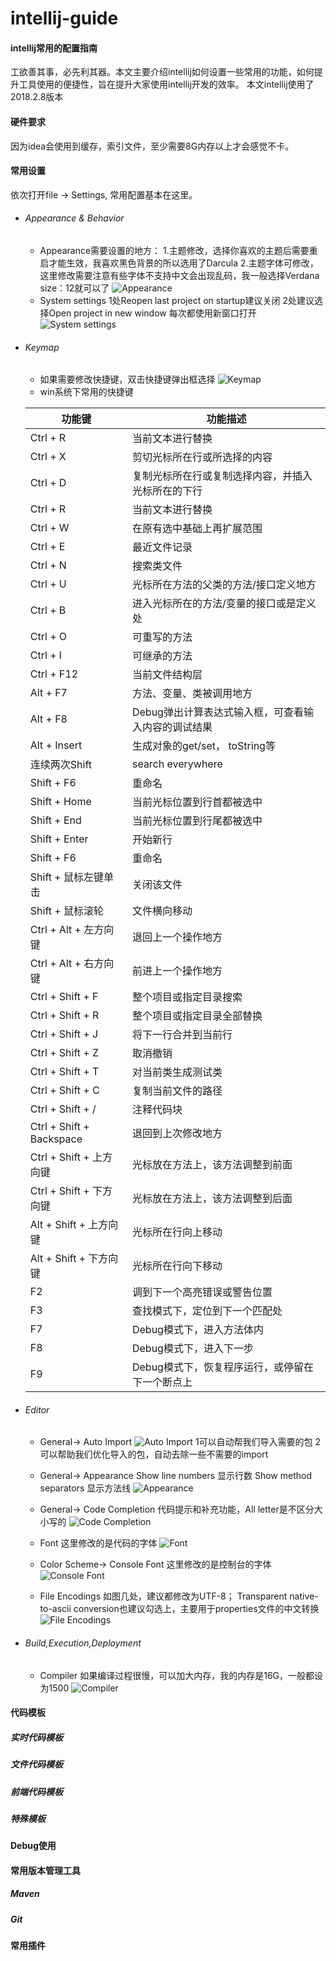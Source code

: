 # intellij-guide
#### intellij常用的配置指南
工欲善其事，必先利其器。本文主要介绍intellij如何设置一些常用的功能，如何提升工具使用的便捷性，旨在提升大家使用intellij开发的效率。
本文intellij使用了2018.2.8版本

#### 硬件要求
因为idea会使用到缓存，索引文件，至少需要8G内存以上才会感觉不卡。

#### 常用设置
依次打开file -> Settings, 常用配置基本在这里。
- ###### Appearance & Behavior
  - Appearance需要设置的地方： 
     1.主题修改，选择你喜欢的主题后需要重启才能生效，我喜欢黑色背景的所以选用了Darcula
     2.主题字体可修改，这里修改需要注意有些字体不支持中文会出现乱码，我一般选择Verdana size：12就可以了
     ![Appearance](resources/1.png "Appearance")
  - System settings
     1处Reopen last project on startup建议关闭
     2处建议选择Open project in new window 每次都使用新窗口打开
     ![System settings](resources/10.png "System settings")
- ###### Keymap
  - 如果需要修改快捷键，双击快捷键弹出框选择
![Keymap](resources/2.png "Keymap")
  - win系统下常用的快捷键
  
   |功能键|功能描述|
   |---|---|
   Ctrl + R|当前文本进行替换
   Ctrl + X|剪切光标所在行或所选择的内容
   Ctrl + D|复制光标所在行或复制选择内容，并插入光标所在的下行
   Ctrl + R|当前文本进行替换
   Ctrl + W|在原有选中基础上再扩展范围
   Ctrl + E|最近文件记录
   Ctrl + N|搜索类文件
   Ctrl + U|光标所在方法的父类的方法/接口定义地方
   Ctrl + B|进入光标所在的方法/变量的接口或是定义处
   Ctrl + O|可重写的方法
   Ctrl + I|可继承的方法
   Ctrl + F12|当前文件结构层
   Alt + F7|方法、变量、类被调用地方
   Alt + F8|Debug弹出计算表达式输入框，可查看输入内容的调试结果
   Alt + Insert|生成对象的get/set， toString等
   连续两次Shift|search everywhere
   Shift + F6|重命名
   Shift + Home|当前光标位置到行首都被选中
   Shift + End|当前光标位置到行尾都被选中
   Shift + Enter|开始新行
   Shift + F6|重命名
   Shift + 鼠标左键单击|关闭该文件
   Shift + 鼠标滚轮|文件横向移动
   Ctrl + Alt + 左方向键|退回上一个操作地方
   Ctrl + Alt + 右方向键|前进上一个操作地方
   Ctrl + Shift + F|整个项目或指定目录搜索
   Ctrl + Shift + R|整个项目或指定目录全部替换
   Ctrl + Shift + J|将下一行合并到当前行
   Ctrl + Shift + Z|取消撤销
   Ctrl + Shift + T|对当前类生成测试类
   Ctrl + Shift + C|复制当前文件的路径
   Ctrl + Shift + /|注释代码块
   Ctrl + Shift + Backspace|退回到上次修改地方
   Ctrl + Shift + 上方向键|光标放在方法上，该方法调整到前面
   Ctrl + Shift + 下方向键|光标放在方法上，该方法调整到后面
   Alt + Shift + 上方向键|光标所在行向上移动
   Alt + Shift + 下方向键|光标所在行向下移动
   F2|调到下一个高亮错误或警告位置
   F3|查找模式下，定位到下一个匹配处
   F7|Debug模式下，进入方法体内
   F8|Debug模式下，进入下一步
   F9|Debug模式下，恢复程序运行，或停留在下一个断点上
   
- ###### Editor
  - General-> Auto Import 
  ![Auto Import ](resources/7.png "Auto Import ")
  1可以自动帮我们导入需要的包
  2可以帮助我们优化导入的包，自动去除一些不需要的import
  - General-> Appearance
    Show line numbers 显示行数
    Show method separators 显示方法线
  ![Appearance](resources/8.png "Appearance")
  - General-> Code Completion 代码提示和补充功能，All letter是不区分大小写的
  ![Code Completion](resources/6.png "Code Completion")
  - Font 这里修改的是代码的字体
  ![Font](resources/3.png "Font")
  - Color Scheme-> Console Font 这里修改的是控制台的字体
  ![Console Font](resources/4.png "Console Font")
  
  - File Encodings 如图几处，建议都修改为UTF-8；
    Transparent native-to-ascii conversion也建议勾选上，主要用于properties文件的中文转换
  ![File Encodings](resources/5.png "File Encodings")
  
- ###### Build,Execution,Deployment
  - Compiler 如果编译过程很慢，可以加大内存，我的内存是16G，一般都设为1500
  ![Compiler](resources/9.png "Compiler")  
#### 代码模板
##### 实时代码模板
##### 文件代码模板
##### 前端代码模板
##### 特殊模板

#### Debug使用

#### 常用版本管理工具
##### Maven
##### Git
##### 

#### 常用插件